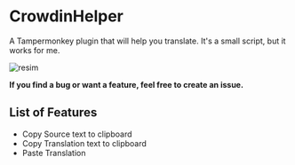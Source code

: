 # CrowdinHelper
A Tampermonkey plugin that will help you translate. It's a small script, but it works for me.

![resim](https://github.com/EuropaYou/CrowdinHelper/assets/53128780/50a838cd-cbb7-4e41-b4fa-18b746d518de)

**If you find a bug or want a feature, feel free to create an issue.**

## List of Features
- Copy Source text to clipboard
- Copy Translation text to clipboard
- Paste Translation
